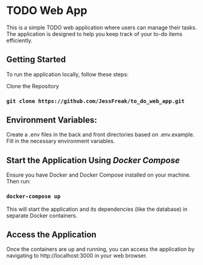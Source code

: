 # TODO Web App
This is a simple TODO web application where users can manage their tasks. The application is designed to help you keep track of your to-do items efficiently.

## Getting Started
To run the application locally, follow these steps:

Clone the Repository

### `git clone https://github.com/JessFreak/to_do_web_app.git`

## Environment Variables:
Create a .env files in the back and front directories based on .env.example.
Fill in the necessary environment variables.

## Start the Application Using *Docker Compose*

Ensure you have Docker and Docker Compose installed on your machine. Then run:

### `docker-compose up`
This will start the application and its dependencies (like the database) in separate Docker containers.

## Access the Application

Once the containers are up and running, you can access the application by navigating to http://localhost:3000 in your web browser.
